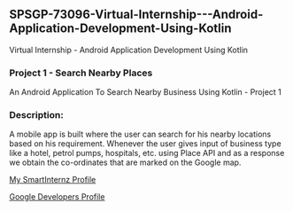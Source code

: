 ## SPSGP-73096-Virtual-Internship---Android-Application-Development-Using-Kotlin

Virtual Internship - Android Application Development Using Kotlin

### Project 1 - Search Nearby Places

An Android Application To Search Nearby Business Using Kotlin - Project 1

### Description: 

A mobile app is built where the user can search for his nearby locations based on his requirement. Whenever the user gives input of business type like a hotel, petrol pumps, hospitals, etc. using Place API and as a response we obtain the co-ordinates that are marked on the Google map.

[My SmartInternz Profile](https://smartinternz.com/student-profile/feed/U0IyMDIyMDIyMDIyMQ==)

[Google Developers Profile](https://g.dev/nayan22k)
